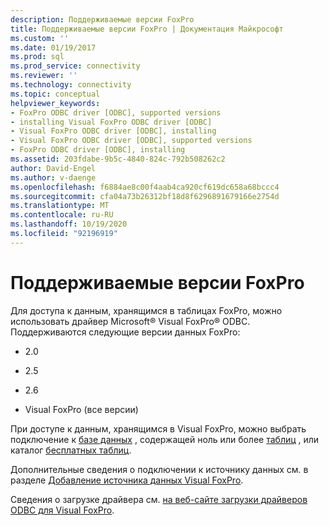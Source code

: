 ```yaml
---
description: Поддерживаемые версии FoxPro
title: Поддерживаемые версии FoxPro | Документация Майкрософт
ms.custom: ''
ms.date: 01/19/2017
ms.prod: sql
ms.prod_service: connectivity
ms.reviewer: ''
ms.technology: connectivity
ms.topic: conceptual
helpviewer_keywords:
- FoxPro ODBC driver [ODBC], supported versions
- installing Visual FoxPro ODBC driver [ODBC]
- Visual FoxPro ODBC driver [ODBC], installing
- Visual FoxPro ODBC driver [ODBC], supported versions
- FoxPro ODBC driver [ODBC], installing
ms.assetid: 203fdabe-9b5c-4840-824c-792b508262c2
author: David-Engel
ms.author: v-daenge
ms.openlocfilehash: f6884ae8c00f4aab4ca920cf619dc658a68bccc4
ms.sourcegitcommit: cfa04a73b26312bf18d8f6296891679166e2754d
ms.translationtype: MT
ms.contentlocale: ru-RU
ms.lasthandoff: 10/19/2020
ms.locfileid: "92196919"
---
```

# <a name="supported-versions-of-foxpro"></a>Поддерживаемые версии FoxPro
Для доступа к данным, хранящимся в таблицах FoxPro, можно использовать драйвер Microsoft® Visual FoxPro® ODBC. Поддерживаются следующие версии данных FoxPro:  
  
-   2.0  
  
-   2.5  
  
-   2.6  
  
-   Visual FoxPro (все версии)  
  
 При доступе к данным, хранящимся в Visual FoxPro, можно выбрать подключение к [базе данных](../../odbc/microsoft/visual-foxpro-terminology.md) , содержащей ноль или более [таблиц](../../odbc/microsoft/visual-foxpro-terminology.md) , или каталог [бесплатных таблиц](../../odbc/microsoft/visual-foxpro-terminology.md).  
  
 Дополнительные сведения о подключении к источнику данных см. в разделе [Добавление источника данных Visual FoxPro](../../odbc/microsoft/adding-a-visual-foxpro-data-source.md).  
  
 Сведения о загрузке драйвера см. [на веб-сайте загрузки драйверов ODBC для Visual FoxPro](/previous-versions/visualstudio/foxpro/mt490121(v=msdn.10)).
